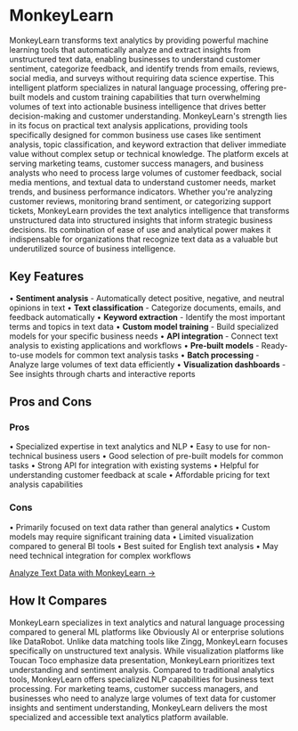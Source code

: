 # MonkeyLearn

MonkeyLearn transforms text analytics by providing powerful machine learning tools that automatically analyze and extract insights from unstructured text data, enabling businesses to understand customer sentiment, categorize feedback, and identify trends from emails, reviews, social media, and surveys without requiring data science expertise. This intelligent platform specializes in natural language processing, offering pre-built models and custom training capabilities that turn overwhelming volumes of text into actionable business intelligence that drives better decision-making and customer understanding. MonkeyLearn's strength lies in its focus on practical text analysis applications, providing tools specifically designed for common business use cases like sentiment analysis, topic classification, and keyword extraction that deliver immediate value without complex setup or technical knowledge. The platform excels at serving marketing teams, customer success managers, and business analysts who need to process large volumes of customer feedback, social media mentions, and textual data to understand customer needs, market trends, and business performance indicators. Whether you're analyzing customer reviews, monitoring brand sentiment, or categorizing support tickets, MonkeyLearn provides the text analytics intelligence that transforms unstructured data into structured insights that inform strategic business decisions. Its combination of ease of use and analytical power makes it indispensable for organizations that recognize text data as a valuable but underutilized source of business intelligence.

## Key Features

• **Sentiment analysis** - Automatically detect positive, negative, and neutral opinions in text
• **Text classification** - Categorize documents, emails, and feedback automatically
• **Keyword extraction** - Identify the most important terms and topics in text data
• **Custom model training** - Build specialized models for your specific business needs
• **API integration** - Connect text analysis to existing applications and workflows
• **Pre-built models** - Ready-to-use models for common text analysis tasks
• **Batch processing** - Analyze large volumes of text data efficiently
• **Visualization dashboards** - See insights through charts and interactive reports

## Pros and Cons

### Pros
• Specialized expertise in text analytics and NLP
• Easy to use for non-technical business users
• Good selection of pre-built models for common tasks
• Strong API for integration with existing systems
• Helpful for understanding customer feedback at scale
• Affordable pricing for text analysis capabilities

### Cons
• Primarily focused on text data rather than general analytics
• Custom models may require significant training data
• Limited visualization compared to general BI tools
• Best suited for English text analysis
• May need technical integration for complex workflows

[Analyze Text Data with MonkeyLearn →](https://monkeylearn.com)

## How It Compares

MonkeyLearn specializes in text analytics and natural language processing compared to general ML platforms like Obviously AI or enterprise solutions like DataRobot. Unlike data matching tools like Zingg, MonkeyLearn focuses specifically on unstructured text analysis. While visualization platforms like Toucan Toco emphasize data presentation, MonkeyLearn prioritizes text understanding and sentiment analysis. Compared to traditional analytics tools, MonkeyLearn offers specialized NLP capabilities for business text processing. For marketing teams, customer success managers, and businesses who need to analyze large volumes of text data for customer insights and sentiment understanding, MonkeyLearn delivers the most specialized and accessible text analytics platform available.
